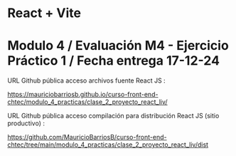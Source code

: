 # React + Vite

# Modulo 4 /  Evaluación M4 - Ejercicio Práctico 1 / Fecha entrega 17-12-24

URL Github pública acceso archivos fuente React JS :

https://mauriciobarriosb.github.io/curso-front-end-chtec/modulo_4_practicas/clase_2_proyecto_react_liv/

URL Github pública acceso compilación para distribución React JS (sitio productivo) :

https://github.com/MauricioBarriosB/curso-front-end-chtec/tree/main/modulo_4_practicas/clase_2_proyecto_react_liv/dist